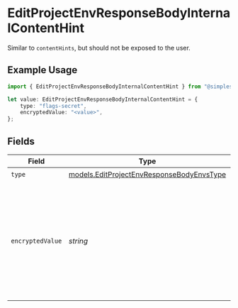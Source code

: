# EditProjectEnvResponseBodyInternalContentHint

Similar to `contentHints`, but should not be exposed to the user.

## Example Usage

```typescript
import { EditProjectEnvResponseBodyInternalContentHint } from "@simplesagar/vercel/models/editprojectenvop.js";

let value: EditProjectEnvResponseBodyInternalContentHint = {
    type: "flags-secret",
    encryptedValue: "<value>",
};
```

## Fields

| Field                                                                                                                        | Type                                                                                                                         | Required                                                                                                                     | Description                                                                                                                  |
| ---------------------------------------------------------------------------------------------------------------------------- | ---------------------------------------------------------------------------------------------------------------------------- | ---------------------------------------------------------------------------------------------------------------------------- | ---------------------------------------------------------------------------------------------------------------------------- |
| `type`                                                                                                                       | [models.EditProjectEnvResponseBodyEnvsType](../models/editprojectenvresponsebodyenvstype.md)                                 | :heavy_check_mark:                                                                                                           | N/A                                                                                                                          |
| `encryptedValue`                                                                                                             | *string*                                                                                                                     | :heavy_check_mark:                                                                                                           | Contains the `value` of the env variable, encrypted with a special key to make decryption possible in the subscriber Lambda. |